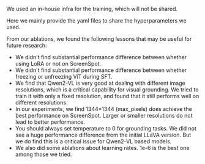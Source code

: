 We used an in-house infra for the training, which will not be shared.

Here we mainly provide the yaml files to share the hyperparameters we used.

From our ablations, we found the following lessons that may be useful for future research:

- We didn't find substantial performance difference between whether using LoRA or not on ScreenSpot.
- We didn't find substantial performance difference between whether freezing or unfreezing ViT during SFT.
- We find that Qwen2-VL is very good at dealing with different image resolutions, which is a critical capability for visual grounding. We tried to train it with only a fixed resolution, and found that it still performs well on different resolutions.
- In our experiments, we find 1344*1344 (max_pixels) does achieve the best performance on ScreenSpot. Larger or smaller resolutions do not lead to better performance.
- You should always set temperature to 0 for grounding tasks. We did not see a huge performance difference from the initial LLaVA version. But we do find this is a critical issue for Qwen2-VL based models.
- We also did some ablations about learning rates. 1e-6 is the best one among those we tried.




